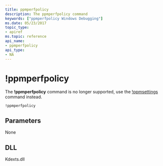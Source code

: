 ```yaml
---
title: ppmperfpolicy
description: The ppmperfpolicy command
keywords: ["ppmperfpolicy Windows Debugging"]
ms.date: 05/23/2017
topic_type:
- apiref
ms.topic: reference
api_name:
- ppmperfpolicy
api_type:
- NA
---
```


# !ppmperfpolicy


The **!ppmperfpolicy** command is no longer supported, use the [!ppmsettings](-ppmsettings.md) command instead.

```dbgcmd
!ppmperfpolicy
```

## Parameters

None

## DLL

Kdexts.dll
  

 





